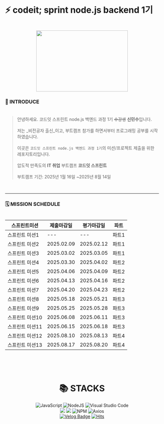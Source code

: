 


# ⚡️ codeit; sprint node.js backend 1기 



<div align=center><h1><img src="https://velog.velcdn.com/images/shinminsoo317/post/c09e65c5-ee63-4fee-8e04-eb3895426080/image.png" width="300" height="200"/></h1></div>


### 🎤 INTRODUCE  </br></br>


> 안녕하세요. 코드잇 스프린트 node.js 백엔드 과정 1기 ~~수강생~~ **신민수**입니다.</br></br>
저는 _비전공자 출신_이고, 부트캠프 참가를 하면서부터 프로그래밍 공부를 시작하였습니다.</br></br>
이곳은 `코드잇 스프린트 node.js 백엔드 과정 1기`의 미션/프로젝트 제출을 위한 레포지토리입니다.</br></br>
압도적 만족도의 **IT 취업** 부트캠프 **코드잇 스프린트**</br></br>
부트캠프 기간: 2025년 1월 16일 ~2025년 8월 14일
</br>

---

### 🗓️ MISSION SCHEDULE </br></br>

|스프린트미션|제출마감일|평가마감일|파트|
|---|---|---|---|
|스프린트 미션1|---|---|파트1|
|스프린트 미션2|2025.02.09|2025.02.12|파트1|
|스프린트 미션3|2025.03.02|2025.03.05|파트1|
|스프린트 미션4|2025.03.30|2025.04.02|파트2|
|스프린트 미션5|2025.04.06|2025.04.09|파트2|
|스프린트 미션6|2025.04.13|2025.04.16|파트2|
|스프린트 미션7|2025.04.20|2025.04.23|파트2|
|스프린트 미션8|2025.05.18|2025.05.21|파트3|
|스프린트 미션9|2025.05.25|2025.05.28|파트3|
|스프린트 미션10|2025.06.08|2025.06.11|파트3|
|스프린트 미션11|2025.06.15|2025.06.18|파트3|
|스프린트 미션12|2025.08.10|2025.08.13|파트4|
|스프린트 미션13|2025.08.17|2025.08.20|파트4|

</br></br></br>

<div align=center><h1>📚 STACKS</h1>
<div align=center> 
  
![JavaScript](https://img.shields.io/badge/javascript-%23323330.svg?style=for-the-badge&logo=javascript&logoColor=%23F7DF1E)
![NodeJS](https://img.shields.io/badge/node.js-6DA55F?style=for-the-badge&logo=node.js&logoColor=white)
![Visual Studio Code](https://img.shields.io/badge/Visual%20Studio%20Code-0078d7.svg?style=for-the-badge&logo=visual-studio-code&logoColor=white)  
<img src="https://img.shields.io/badge/git-F05032?style=for-the-badge&logo=git&logoColor=white">
<img src="https://img.shields.io/badge/github-181717?style=for-the-badge&logo=github&logoColor=white"> 
![NPM](https://img.shields.io/badge/NPM-%23CB3837.svg?style=for-the-badge&logo=npm&logoColor=white)
![Axios](https://img.shields.io/badge/Axios-7d3ee9?style=for-the-badge&logo=Axios&logoColor=white) </br>
[![Velog Badge](http://img.shields.io/badge/-Velog-20c997?style=flat&link=본인주소)](https://velog.io/@shinminsoo317/posts)
[![Hits](https://hits.seeyoufarm.com/api/count/incr/badge.svg?url=https%3A%2F%2Fgithub.com%2Fminso0317%3Ftab%3Drepositories&count_bg=%2379C83D&title_bg=%23555555&icon=&icon_color=%23E7E7E7&title=hits&edge_flat=false)](https://github.com/minso0317/1-sprint-mission) </div>
